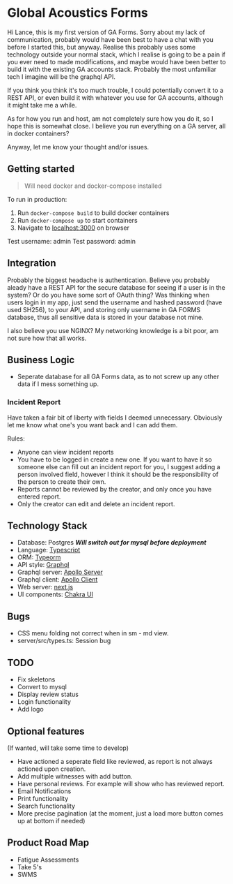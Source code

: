 # Global Acoustics Forms

Hi Lance, this is my first version of GA Forms. Sorry about my lack of communication, probably would have been best to have a chat with you before I started this, but anyway. Realise this probably uses some technology outside your normal stack, which I realise is going to be a pain if you ever need to made modifications, and maybe would have been better to build it with the existing GA accounts stack. Probably the most unfamiliar tech I imagine will be the graphql API.

If you think you think it's too much trouble, I could potentially convert it to a REST API, or even build it with whatever you use for GA accounts, although it might take me a while.

As for how you run and host, am not completely sure how you do it, so I hope this is somewhat close. I believe you run everything on a GA server, all in docker containers?

Anyway, let me know your thought and/or issues.

## Getting started

> Will need docker and docker-compose installed

To run in production:

1. Run `docker-compose build` to build docker containers
2. Run `docker-compose up` to start containers
3. Navigate to [localhost:3000](http://localhost:3000) on browser

Test username: admin
Test password: admin

## Integration

Probably the biggest headache is authentication.
Believe you probably aleady have a REST API for the secure database for seeing if a user is in the system? Or do you have some sort of OAuth thing? Was thinking when users login in my app, just send the username and hashed password (have used SH256), to your API, and storing only username in GA FORMS database, thus all sensitive data is stored in your database not mine.

I also believe you use NGINX? My networking knowledge is a bit poor, am not sure how that all works.

## Business Logic

- Seperate database for all GA Forms data, as to not screw up any other data if I mess something up.

### Incident Report

Have taken a fair bit of liberty with fields I deemed unnecessary. Obviously let me know what one's you want back and I can add them.

Rules:

- Anyone can view incident reports
- You have to be logged in create a new one. If you want to have it so someone else can fill out an incident report for you, I suggest adding a person involved field, however I think it should be the responsibility of the person to create their own.
- Reports cannot be reviewed by the creator, and only once you have entered report.
- Only the creator can edit and delete an incident report.

## Technology Stack

- Database: Postgres ***Will switch out for mysql before deployment***
- Language: [Typescript](https://www.typescriptlang.org/)
- ORM: [Typeorm](https://typeorm.io/) 
- API style: [Graphql](https://graphql.org/)
- Graphql server: [Apollo Server](https://github.com/apollographql/apollo-server)
- Graphql client: [Apollo Client](https://github.com/apollographql/apollo-client)
- Web server: [next.js](https://nextjs.org/)
- UI components: [Chakra UI](https://chakra-ui.com/)

## Bugs

- CSS menu folding not correct when in sm - md view.
- server/src/types.ts: Session bug

## TODO

- Fix skeletons
- Convert to mysql
- Display review status
- Login functionality
- Add logo

## Optional features

(If wanted, will take some time to develop)

- Have actioned a seperate field like reviewed, as report is not always actioned upon creation.
- Add multiple witnesses with add button.
- Have personal reviews. For example will show who has reviewed report.
- Email Notifications
- Print functionality
- Search functionality
- More precise pagination (at the moment, just a load more button comes up at bottom if needed)

## Product Road Map

- Fatigue Assessments
- Take 5's
- SWMS

